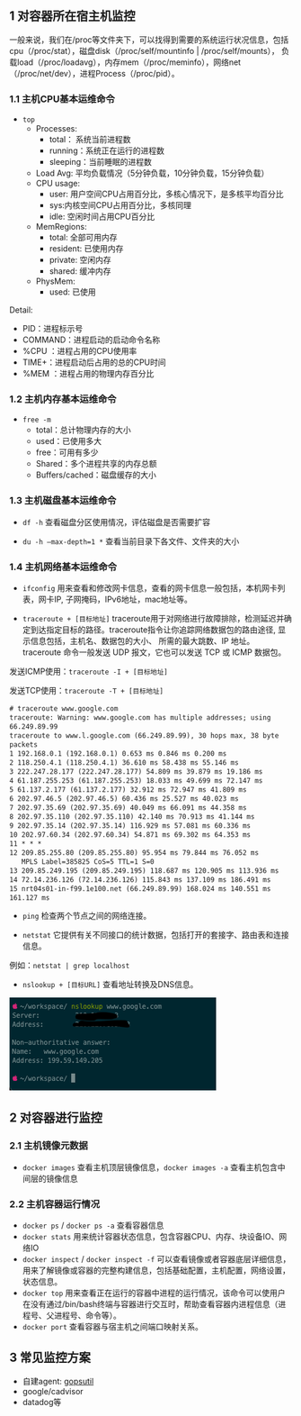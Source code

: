 ## 1 对容器所在宿主机监控
一般来说，我们在/proc等文件夹下，可以找得到需要的系统运行状况信息，包括cpu（/proc/stat），磁盘disk（/proc/self/mountinfo | /proc/self/mounts），
负载load（/proc/loadavg），内存mem（/proc/meminfo），网络net（/proc/net/dev），进程Process（/proc/pid）。
### 1.1 主机CPU基本运维命令
- `top`
    - Processes: 
        - total： 系统当前进程数
        - running：系统正在运行的进程数
        - sleeping：当前睡眠的进程数
    - Load Avg: 平均负载情况（5分钟负载，10分钟负载，15分钟负载）
    - CPU usage:
        - user: 用户空间CPU占用百分比，多核心情况下，是多核平均百分比
        - sys:内核空间CPU占用百分比，多核同理
        - idle: 空闲时间占用CPU百分比
    - MemRegions:
        - total: 全部可用内存
        - resident: 已使用内存
        - private: 空闲内存
        - shared: 缓冲内存
    - PhysMem: 
        - used: 已使用

Detail:
- PID：进程标示号
- COMMAND：进程启动的启动命令名称
- %CPU ：进程占用的CPU使用率
- TIME+：进程启动后占用的总的CPU时间
- %MEM ：进程占用的物理内存百分比

### 1.2 主机内存基本运维命令
- `free -m`
    - total：总计物理内存的大小
    - used：已使用多大
    - free：可用有多少
    - Shared：多个进程共享的内存总额
    - Buffers/cached：磁盘缓存的大小

### 1.3 主机磁盘基本运维命令
- `df -h`
查看磁盘分区使用情况，评估磁盘是否需要扩容

- `du -h –max-depth=1 *`
查看当前目录下各文件、文件夹的大小

### 1.4 主机网络基本运维命令
- `ifconfig`
用来查看和修改网卡信息，查看的网卡信息一般包括，本机网卡列表，网卡IP, 子网掩码，IPv6地址，mac地址等。

- `traceroute + [目标地址]`
traceroute用于对网络进行故障排除，检测延迟并确定到达指定目标的路径。traceroute指令让你追踪网络数据包的路由途径, 显示信息包括，主机名、数据包的大小、
所需的最大跳数、IP 地址。traceroute 命令一般发送 UDP 报文，它也可以发送 TCP 或 ICMP 数据包。

发送ICMP使用：`traceroute -I + [目标地址]`

发送TCP使用：`traceroute -T + [目标地址]`

```shell
# traceroute www.google.com
traceroute: Warning: www.google.com has multiple addresses; using 66.249.89.99
traceroute to www.l.google.com (66.249.89.99), 30 hops max, 38 byte packets
1 192.168.0.1 (192.168.0.1) 0.653 ms 0.846 ms 0.200 ms
2 118.250.4.1 (118.250.4.1) 36.610 ms 58.438 ms 55.146 ms
3 222.247.28.177 (222.247.28.177) 54.809 ms 39.879 ms 19.186 ms
4 61.187.255.253 (61.187.255.253) 18.033 ms 49.699 ms 72.147 ms
5 61.137.2.177 (61.137.2.177) 32.912 ms 72.947 ms 41.809 ms
6 202.97.46.5 (202.97.46.5) 60.436 ms 25.527 ms 40.023 ms
7 202.97.35.69 (202.97.35.69) 40.049 ms 66.091 ms 44.358 ms
8 202.97.35.110 (202.97.35.110) 42.140 ms 70.913 ms 41.144 ms
9 202.97.35.14 (202.97.35.14) 116.929 ms 57.081 ms 60.336 ms
10 202.97.60.34 (202.97.60.34) 54.871 ms 69.302 ms 64.353 ms
11 * * *
12 209.85.255.80 (209.85.255.80) 95.954 ms 79.844 ms 76.052 ms
   MPLS Label=385825 CoS=5 TTL=1 S=0
13 209.85.249.195 (209.85.249.195) 118.687 ms 120.905 ms 113.936 ms
14 72.14.236.126 (72.14.236.126) 115.843 ms 137.109 ms 186.491 ms
15 nrt04s01-in-f99.1e100.net (66.249.89.99) 168.024 ms 140.551 ms 161.127 ms
```

- `ping`
检查两个节点之间的网络连接。

- `netstat`
它提供有关不同接口的统计数据，包括打开的套接字、路由表和连接信息。

例如：`netstat | grep localhost`

- `nslookup + [目标URL]`
查看地址转换及DNS信息。

![](../../examples/docker/container-host-ops/img/nslookup-case.png)

## 2 对容器进行监控
### 2.1 主机镜像元数据
- `docker images` 查看主机顶层镜像信息，`docker images -a` 查看主机包含中间层的镜像信息

### 2.2 主机容器运行情况
- `docker ps` / `docker ps -a` 查看容器信息
- `docker stats` 用来统计容器状态信息，包含容器CPU、内存、块设备IO、网络IO
- `docker inspect` / `docker inspect -f` 可以查看镜像或者容器底层详细信息，用来了解镜像或容器的完整构建信息，包括基础配置，主机配置，网络设置，状态信息。
- `docker top` 用来查看正在运行的容器中进程的运行情况，该命令可以使用户在没有通过/bin/bash终端与容器进行交互时，帮助查看容器内进程信息（进程号、父进程号、命令等）。
- `docker port` 查看容器与宿主机之间端口映射关系。

## 3 常见监控方案
- 自建agent: [gopsutil](https://github.com/shirou/gopsutil)
- google/cadvisor
- datadog等

